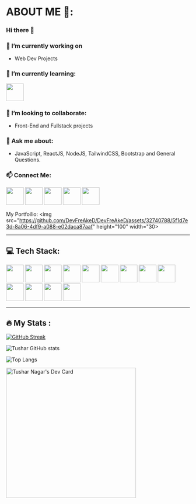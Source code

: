 # ABOUT ME 👋:

### Hi there 👋

### 🔭 I’m currently working on
- Web Dev Projects

### 🌱 I’m currently learning:
<img src="https://github.com/dheereshagrwal/colored-icons/blob/master/public/icons/nextjs/nextjs-light.svg" height="48" width="48">
   
### 👯 I’m looking to collaborate:
- Front-End and Fullstack projects

### 💬 Ask me about:
- JavaScript, ReactJS, NodeJS, TailwindCSS, Bootstrap and General Questions.

### 📫 Connect Me:
<img src="https://github.com/dheereshagrwal/colored-icons/blob/master/public/icons/x/x-light.svg" height="48" width="48"> <img src="https://github.com/dheereshagrwal/colored-icons/blob/master/public/icons/linkedin/linkedin.svg" height="48" width="48"> <img src="https://github.com/dheereshagrwal/colored-icons/blob/master/public/icons/discord/discord.svg" height="48" width="48"> <img src="https://github.com/dheereshagrwal/colored-icons/blob/master/public/icons/leetcode/leetcode-light.png" height="48" width="48">
<img src="https://github.com/dheereshagrwal/colored-icons/blob/master/public/icons/snapchat/snapchat.svg" height="48" width="48">

My Portfoilio: <img src="https://github.com/DevFreAkeD/DevFreAkeD/assets/32740788/5f1d7e3d-8a06-4df9-a088-e02daca87aaf" height="100" width="30>


<!-- 📫 How to reach me: ...
- 😄 Pronouns: ...
- ⚡ Fun fact: ...
-->
---

## 💻 Tech Stack:
<img src="https://github.com/dheereshagrwal/colored-icons/blob/master/public/icons/c/c.svg" height="48" width="48"> <img src="https://github.com/dheereshagrwal/colored-icons/blob/master/public/icons/cpp/cpp.svg" height="48" width="48"> <img src="https://github.com/dheereshagrwal/colored-icons/blob/master/public/icons/html/html.svg" height="48" width="48"> <img src="https://github.com/dheereshagrwal/colored-icons/blob/master/public/icons/css/css.svg" height="48" width="48"> <img src="https://github.com/dheereshagrwal/colored-icons/blob/master/public/icons/js/js.svg" height="48" width="48"> <img src="https://github.com/dheereshagrwal/colored-icons/blob/master/public/icons/mysql/mysql.svg" height="48" width="48"> <img src="https://github.com/dheereshagrwal/colored-icons/blob/master/public/icons/mongodb/mongodb.svg" height="48" width="48"> <img src="https://github.com/dheereshagrwal/colored-icons/blob/master/public/icons/npm/npm.svg" height="48" width="48"> <img src="https://github.com/dheereshagrwal/colored-icons/blob/master/public/icons/nodejs/nodejs.svg" height="48" width="48"> <img src="https://github.com/dheereshagrwal/colored-icons/blob/master/public/icons/reactjs/reactjs.svg" height="48" width="48"> <img src="https://github.com/dheereshagrwal/colored-icons/blob/master/public/icons/bootstrap/bootstrap.svg" height="48" width="48"> <img src="https://github.com/dheereshagrwal/colored-icons/blob/master/public/icons/tailwind/tailwind.svg" height="48" width="48"> <img src="https://github.com/dheereshagrwal/colored-icons/blob/master/public/icons/vercel/vercel-light.svg" height="48" width="48"> 



---

## :fire: My Stats :
[![GitHub Streak](https://github-readme-streak-stats.herokuapp.com?user=DevFreAkeD&theme=dark)](https://git.io/streak-stats)

![Tushar GitHub stats](https://github-readme-stats.vercel.app/api?username=DevFreAkeD&show_icons=true&theme=dark)

![Top Langs](https://github-readme-stats.vercel.app/api/top-langs/?username=DevFreAkeD&layout=compact&theme=dark)

<a href="https://app.daily.dev/freaked"><img src="https://api.daily.dev/devcards/v2/D6SPjTkUrRXT4T7Avt1Db.png?type=default&r=aca" width="356" alt="Tushar Nagar's Dev Card"/></a>
